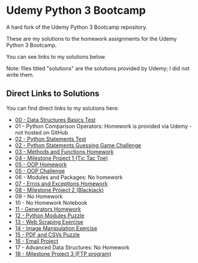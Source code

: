 # Udemy Python 3 Bootcamp
A hard fork of the Udemy Python 3 Bootcamp repository.

These are my solutions to the homework assignments for the Udemy Python 3 Bootcamp.

You can see links to my solutions below.

Note: files titled "solutions" are the solutions provided by Udemy; I did not write them.

## Direct Links to Solutions
You can find direct links to my solutions here:
- [00 - Data Structures Basics Test](00-Python%20Object%20and%20Data%20Structure%20Basics/09-Objects%20and%20Data%20Structures%20Assessment%20Test.ipynb)
- 01 - Python Comparison Operators: Homework is provided via Udemy - not hosted on GitHub
- [02 - Python Statements Test](02-Python%20Statements/07-Statements%20Assessment%20Test.ipynb)
- [02 - Python Statements Guessing Game Challenge](02-Python%20Statements/09-Guessing%20Game%20Challenge.ipynb)
- [03 - Methods and Functions Homework](03-Methods%20and%20Functions/08-Functions%20and%20Methods%20Homework.ipynb)
- [04 - Milestone Project 1 (Tic Tac Toe)](04-Milestone%20Project%20-%201/02-Milestone%20Project%201%20-%20Walkthrough%20Steps%20Workbook.ipynb)
- [05 - OOP Homework](05-Object%20Oriented%20Programming/02-Object%20Oriented%20Programming%20Homework.ipynb)
- [05 - OOP Challenge](05-Object%20Oriented%20Programming/04-OOP%20Challenge.ipynb)
- 06 - Modules and Packages: No homework
- [07 - Erros and Exceptions Homework](07-Errors%20and%20Exception%20Handling/02-Errors%20and%20Exceptions%20Homework.ipynb)
- [08 - Milestone Project 2 (Blackjack)](08-Milestone%20Project%20-%202/blackjack/blackjack.py)
- 09 - No Homework
- 10 - No Homework Notebook
- [11 - Generators Homework](11-Python%20Generators/02-Iterators%20and%20Generators%20Homework.ipynb)
- [12 - Python Modules Puzzle](12-Advanced%20Python%20Modules/08-Advanced-Python-Module-Exercise/07-Advanced-Modules-Exercise-Puzzle.ipynb)
- [13 - Web Scraping Exercise](13-Web-Scraping/02-Web-Scraping-Exercise-Solutions.ipynb)
- [14 - Image Manipulation Exercise](14-Working-with-Images/01-Image-Exercise.ipynb)
- [15 - PDF and CSVs Puzzle](15-PDFs-and-Spreadsheets/02-PDFs-Spreadsheets-Puzzle.ipynb)
- [16 - Email Project](16-Emailing-with-Python/mail_client.py)
- 17 - Advanced Data Structures: No Homework
- [18 - Milestone Project 3 (FTP program)](18-Milestone%20Project%20-%203/ftp)
